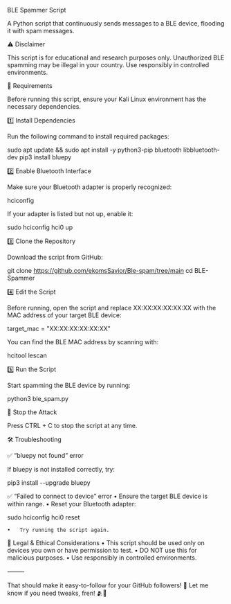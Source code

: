 BLE Spammer Script

A Python script that continuously sends messages to a BLE device, flooding it with spam messages.

⚠️ Disclaimer

This script is for educational and research purposes only. Unauthorized BLE spamming may be illegal in your country. Use responsibly in controlled environments.

🔧 Requirements

Before running this script, ensure your Kali Linux environment has the necessary dependencies.

1️⃣ Install Dependencies

Run the following command to install required packages:

sudo apt update && sudo apt install -y python3-pip bluetooth libbluetooth-dev
pip3 install bluepy

2️⃣ Enable Bluetooth Interface

Make sure your Bluetooth adapter is properly recognized:

hciconfig

If your adapter is listed but not up, enable it:

sudo hciconfig hci0 up

3️⃣ Clone the Repository

Download the script from GitHub:

git clone https://github.com/ekomsSavior/Ble-spam/tree/main
cd BLE-Spammer

4️⃣ Edit the Script

Before running, open the script and replace XX:XX:XX:XX:XX:XX with the MAC address of your target BLE device:

target_mac = "XX:XX:XX:XX:XX:XX"

You can find the BLE MAC address by scanning with:

hcitool lescan

5️⃣ Run the Script

Start spamming the BLE device by running:

python3 ble_spam.py

🛑 Stop the Attack

Press CTRL + C to stop the script at any time.

🛠 Troubleshooting

✅ “bluepy not found” error

If bluepy is not installed correctly, try:

pip3 install --upgrade bluepy

✅ “Failed to connect to device” error
	•	Ensure the target BLE device is within range.
	•	Reset your Bluetooth adapter:

sudo hciconfig hci0 reset

	•	Try running the script again.

📜 Legal & Ethical Considerations
	•	This script should be used only on devices you own or have permission to test.
	•	DO NOT use this for malicious purposes.
	•	Use responsibly in controlled environments.

⸻

That should make it easy-to-follow for your GitHub followers! 🚀 Let me know if you need tweaks, fren! 🫂💖
